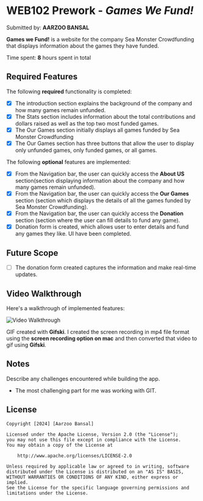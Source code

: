 # WEB102 Prework - *Games We Fund!*

Submitted by: **AARZOO BANSAL**

**Games we Fund!** is a website for the company Sea Monster Crowdfunding that displays information about the games they have funded.

Time spent: **8** hours spent in total

## Required Features

The following **required** functionality is completed:

* [x] The introduction section explains the background of the company and how many games remain unfunded.
* [x] The Stats section includes information about the total contributions and dollars raised as well as the top two most funded games.
* [x] The Our Games section initially displays all games funded by Sea Monster Crowdfunding
* [x] The Our Games section has three buttons that allow the user to display only unfunded games, only funded games, or all games.

The following **optional** features are implemented:

* [x] From the Navigation bar, the user can quickly access the **About US** section(section displaying information about the company and how many games remain unfunded).
* [x] From the Navigation bar, the user can quickly access the **Our Games** section (section which displays the details of all the games funded by Sea Monster Crowdfunding).
* [x] From the Navigation bar, the user can quickly access the **Donation** section (section where the user can fill details to fund any game).
* [x] Donation form is created, which allows user to enter details and fund any games they like. UI have been completed. 

## Future Scope
* [ ] The donation form created captures the information and make real-time updates.


## Video Walkthrough

Here's a walkthrough of implemented features:

<img src='Aarzoo_Bansal-Codepath-Web102_Prework.gif' title='Video Walkthrough' width='' alt='Video Walkthrough' />

<!-- Replace this with whatever GIF tool you used! -->
GIF created with **Gifski**. 
I created the screen recording in mp4 file format using the **screen recording option on mac** and then converted that video to gif using **Gifski**.
<!-- Recommended tools:
[Kap](https://getkap.co/) for macOS
[ScreenToGif](https://www.screentogif.com/) for Windows
[peek](https://github.com/phw/peek) for Linux. -->

## Notes

Describe any challenges encountered while building the app.

* The most challenging part for me was working with GIT.

## License

    Copyright [2024] [Aarzoo Bansal]

    Licensed under the Apache License, Version 2.0 (the "License");
    you may not use this file except in compliance with the License.
    You may obtain a copy of the License at

        http://www.apache.org/licenses/LICENSE-2.0

    Unless required by applicable law or agreed to in writing, software
    distributed under the License is distributed on an "AS IS" BASIS,
    WITHOUT WARRANTIES OR CONDITIONS OF ANY KIND, either express or implied.
    See the License for the specific language governing permissions and
    limitations under the License.
